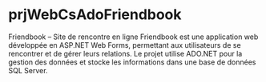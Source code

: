 # prjWebCsAdoFriendbook
Friendbook – Site de rencontre en ligne Friendbook est une application web développée en ASP.NET Web Forms, permettant aux utilisateurs de se rencontrer et de gérer leurs relations. Le projet utilise ADO.NET pour la gestion des données et stocke les informations dans une base de données SQL Server.
